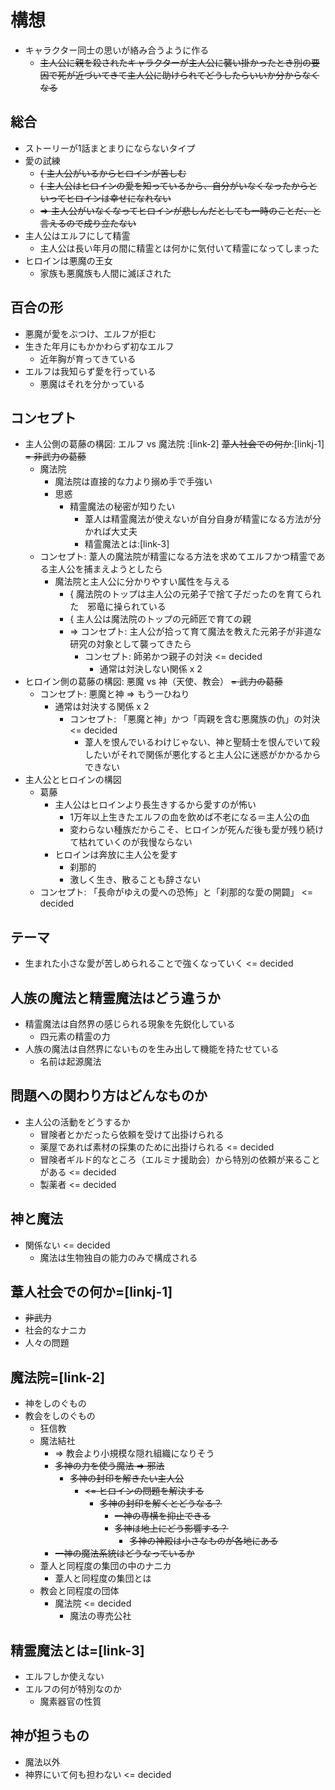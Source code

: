 # 構想

- キャラクター同士の思いが絡み合うように作る
  - ~~主人公に親を殺されたキャラクターが主人公に襲い掛かったとき別の要因で死が近づいてきて主人公に助けられてどうしたらいいか分からなくなる~~

## 総合

- ストーリーが1話まとまりにならないタイプ
- 愛の試練
  - ~~{ 主人公がいるからヒロインが苦しむ~~
  - ~~{ 主人公はヒロインの愛を知っているから、自分がいなくなったからといってヒロインは幸せになれない~~
  - ~~=> 主人公がいなくなってヒロインが悲しんだとしても一時のことだ、と言えるので成り立たない~~
- 主人公はエルフにして精霊
  - 主人公は長い年月の間に精霊とは何かに気付いて精霊になってしまった
- ヒロインは悪魔の王女
  - 家族も悪魔族も人間に滅ぼされた

## 百合の形

- 悪魔が愛をぶつけ、エルフが拒む
- 生きた年月にもかかわらず初なエルフ
  - 近年胸が育ってきている
- エルフは我知らず愛を行っている
  - 悪魔はそれを分かっている

## コンセプト

- 主人公側の葛藤の構図: エルフ vs 魔法院 :[link-2] ~~葦人社会での何か~~:[linkj-1] ~~= 非武力の葛藤~~
  - 魔法院
    - 魔法院は直接的な力より搦め手で手強い
    - 思惑
      - 精霊魔法の秘密が知りたい
        - 葦人は精霊魔法が使えないが自分自身が精霊になる方法が分かれば大丈夫
        - 精霊魔法とは:[link-3]
  - コンセプト: 葦人の魔法院が精霊になる方法を求めてエルフかつ精霊である主人公を捕まえようとしたら
    - 魔法院と主人公に分かりやすい属性を与える
      - { 魔法院のトップは主人公の元弟子で捨て子だったのを育てられた　邪竜に操られている
      - { 主人公は魔法院のトップの元師匠で育ての親
      - => コンセプト: 主人公が拾って育て魔法を教えた元弟子が非道な研究の対象として襲ってきたら
        - コンセプト: 師弟かつ親子の対決 <= decided
          - 通常は対決しない関係 x 2
- ヒロイン側の葛藤の構図: 悪魔 vs 神（天使、教会） ~~= 武力の葛藤~~
  - コンセプト: 悪魔と神 => もう一ひねり
    - 通常は対決する関係 x 2
      - コンセプト: 「悪魔と神」かつ「両親を含む悪魔族の仇」の対決 <= decided
        - 葦人を恨んでいるわけじゃない、神と聖騎士を恨んでいて殺したいがそれで関係が悪化すると主人公に迷惑がかかるからできない
- 主人公とヒロインの構図
  - 葛藤
    - 主人公はヒロインより長生きするから愛すのが怖い
      - 1万年以上生きたエルフの血を飲めば不老になる＝主人公の血
      - 変わらない種族だからこそ、ヒロインが死んだ後も愛が残り続けて枯れていくのが我慢ならない
    - ヒロインは奔放に主人公を愛す
      - 刹那的
      - 激しく生き、散ることも辞さない
  - コンセプト: 「長命がゆえの愛への恐怖」と「刹那的な愛の開闢」 <= decided

## テーマ

- 生まれた小さな愛が苦しめられることで強くなっていく <= decided

## 人族の魔法と精霊魔法はどう違うか

- 精霊魔法は自然界の感じられる現象を先鋭化している
  - 四元素の精霊の力
- 人族の魔法は自然界にないものを生み出して機能を持たせている
  - 名前は起源魔法

## 問題への関わり方はどんなものか

- 主人公の活動をどうするか
  - 冒険者とかだったら依頼を受けて出掛けられる
  - 薬屋であれば素材の採集のために出掛けられる <= decided
  - 冒険者ギルド的なところ（エルミナ援助会）から特別の依頼が来ることがある <= decided
  - 製薬者 <= decided

## 神と魔法

- 関係ない <= decided
  - 魔法は生物独自の能力のみで構成される

## 葦人社会での何か=[linkj-1]

- ~~非武力~~
- 社会的なナニカ
- 人々の問題

## 魔法院=[link-2]

- 神をしのぐもの
- 教会をしのぐもの
  - 狂信教
  - 魔法結社
    - => 教会より小規模な隠れ組織になりそう
    - ~~多神の力を使う魔法 => 邪法~~
      - ~~多神の封印を解きたい主人公~~
        - ~~<= ヒロインの問題を解決する~~
          - ~~多神の封印を解くとどうなる？~~
            - ~~一神の専横を抑止できる~~
            - ~~多神は地上にどう影響する？~~
              - ~~多神の神殿は小さなものが各地にある~~
    - ~~一神の魔法系統はどうなっているか~~
  - 葦人と同程度の集団の中のナニカ
    - 葦人と同程度の集団とは
  - 教会と同程度の団体
    - 魔法院 <= decided
      - 魔法の専売公社

## 精霊魔法とは=[link-3]

- エルフしか使えない
- エルフの何が特別なのか
  - 魔素器官の性質

## 神が担うもの

- 魔法以外
- 神界にいて何も担わない <= decided
